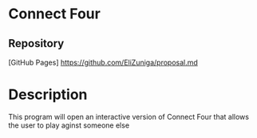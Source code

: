 # Connect Four

## Repository
[GitHub Pages] https://github.com/EliZuniga/proposal.md

# Description
This program will open an interactive version of Connect Four that allows the user to play aginst someone else
